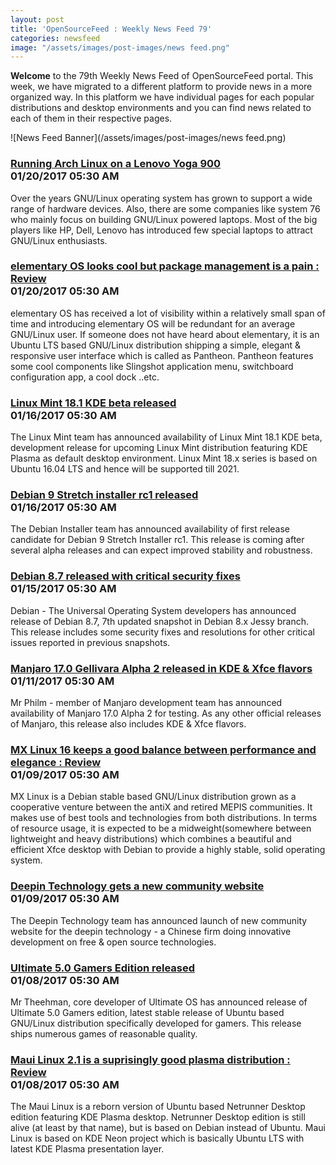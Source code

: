 ```yaml
---
layout: post
title: 'OpenSourceFeed : Weekly News Feed 79'
categories: newsfeed
image: "/assets/images/post-images/news feed.png"
---
```

**Welcome** to the 79th Weekly News Feed of OpenSourceFeed portal. This week, we have migrated to a different
platform to provide news in a more organized way. In this platform we have individual pages for each
popular distributions and desktop environments and you can find news related to each of them in their
respective pages.


![News Feed Banner](/assets/images/post-images/news feed.png)
<div xmlns="http://www.w3.org/1999/xhtml" class="entry"><h3><a href="http://theopensourcefeed.com/running-arch-linux-on-lenovo-yoga-900/"><span xml:base="http://theopensourcefeed.com/feed.xml">Running Arch Linux on a Lenovo Yoga 900</span></a><div class="lastUpdated">01/20/2017 05:30 AM</div></h3><div xml:base="http://theopensourcefeed.com/running-arch-linux-on-lenovo-yoga-900/" class="feedEntryContent">Over the years GNU/Linux operating system has grown to support a wide range of hardware devices. Also, there are some companies like system 76 who mainly focus on building GNU/Linux powered laptops. Most of the big players like HP, Dell, Lenovo has introduced few special laptops to attract GNU/Linux enthusiasts.</div></div><div xmlns="http://www.w3.org/1999/xhtml" style="clear: both;"></div><div xmlns="http://www.w3.org/1999/xhtml" class="entry"><h3><a href="http://theopensourcefeed.com/elementary-os-looks-cool-but-package-management-is-a-pain/"><span xml:base="http://theopensourcefeed.com/running-arch-linux-on-lenovo-yoga-900/">elementary OS looks cool but package management is a pain : Review</span></a><div class="lastUpdated">01/20/2017 05:30 AM</div></h3><div xml:base="http://theopensourcefeed.com/elementary-os-looks-cool-but-package-management-is-a-pain/" class="feedEntryContent">elementary OS has received a lot of visibility within a relatively small span of time and introducing elementary OS will be redundant for an average GNU/Linux user. If someone does not have heard about elementary, it is an Ubuntu LTS based GNU/Linux distribution shipping a simple, elegant &amp; responsive user interface which is called as Pantheon. Pantheon features some cool components like Slingshot application menu, switchboard configuration app, a cool dock ..etc.</div></div><div xmlns="http://www.w3.org/1999/xhtml" style="clear: both;"></div><div xmlns="http://www.w3.org/1999/xhtml" class="entry"><h3><a href="http://theopensourcefeed.com/linuxmint-18-1-kde-beta-released/"><span xml:base="http://theopensourcefeed.com/elementary-os-looks-cool-but-package-management-is-a-pain/">Linux Mint 18.1 KDE beta released</span></a><div class="lastUpdated">01/16/2017 05:30 AM</div></h3><div xml:base="http://theopensourcefeed.com/linuxmint-18-1-kde-beta-released/" class="feedEntryContent">The Linux Mint team has announced availability of Linux Mint 18.1 KDE beta, development 
release for upcoming Linux Mint distribution featuring KDE Plasma as default desktop environment.
Linux Mint 18.x series is based on Ubuntu 16.04 LTS and hence will be supported till 2021.</div></div><div xmlns="http://www.w3.org/1999/xhtml" style="clear: both;"></div><div xmlns="http://www.w3.org/1999/xhtml" class="entry"><h3><a href="http://theopensourcefeed.com/debian-9-stretch-installer-rc1-released/"><span xml:base="http://theopensourcefeed.com/linuxmint-18-1-kde-beta-released/">Debian 9 Stretch installer rc1 released</span></a><div class="lastUpdated">01/16/2017 05:30 AM</div></h3><div xml:base="http://theopensourcefeed.com/debian-9-stretch-installer-rc1-released/" class="feedEntryContent">The Debian Installer team has announced availability of first release candidate for 
Debian 9 Stretch Installer rc1. This release is coming after several alpha releases and 
can expect improved stability and robustness.</div></div><div xmlns="http://www.w3.org/1999/xhtml" style="clear: both;"></div><div xmlns="http://www.w3.org/1999/xhtml" class="entry"><h3><a href="http://theopensourcefeed.com/debian-8-7-released-with-security-fixes/"><span xml:base="http://theopensourcefeed.com/debian-9-stretch-installer-rc1-released/">Debian 8.7 released with critical security fixes</span></a><div class="lastUpdated">01/15/2017 05:30 AM</div></h3><div xml:base="http://theopensourcefeed.com/debian-8-7-released-with-security-fixes/" class="feedEntryContent">Debian - The Universal Operating System developers has announced release of Debian 8.7, 7th updated snapshot in Debian 8.x Jessy branch. This release includes some security fixes and resolutions for other critical issues reported in previous snapshots.</div></div><div xmlns="http://www.w3.org/1999/xhtml" style="clear: both;"></div><div xmlns="http://www.w3.org/1999/xhtml" class="entry"><h3><a href="http://theopensourcefeed.com/manjaro-170-alpha2-released-with-kde-and-xfce-flavors/"><span xml:base="http://theopensourcefeed.com/debian-8-7-released-with-security-fixes/">Manjaro 17.0 Gellivara Alpha 2 released in KDE &amp; Xfce flavors</span></a><div class="lastUpdated">01/11/2017 05:30 AM</div></h3><div xml:base="http://theopensourcefeed.com/manjaro-170-alpha2-released-with-kde-and-xfce-flavors/" class="feedEntryContent">Mr Philm - member of Manjaro development team has announced availability of Manjaro 17.0 Alpha 2 
for testing. As any other official releases of Manjaro, this release also includes KDE &amp; Xfce flavors.</div></div><div xmlns="http://www.w3.org/1999/xhtml" style="clear: both;"></div><div xmlns="http://www.w3.org/1999/xhtml" class="entry"><h3><a href="http://theopensourcefeed.com/mx-linux-16-keeps-a-good-balance-between-performance-and-elegance-review/"><span xml:base="http://theopensourcefeed.com/manjaro-170-alpha2-released-with-kde-and-xfce-flavors/">MX Linux 16 keeps a good balance between performance and elegance : Review</span></a><div class="lastUpdated">01/09/2017 05:30 AM</div></h3><div xml:base="http://theopensourcefeed.com/mx-linux-16-keeps-a-good-balance-between-performance-and-elegance-review/" class="feedEntryContent">MX Linux is a Debian stable based GNU/Linux distribution grown as a cooperative venture between the antiX and retired MEPIS communities. It makes use of best tools and technologies from both distributions. In terms of resource usage, it is expected to be a midweight(somewhere between lightweight and heavy distributions) which combines a beautiful and efficient Xfce desktop with 
Debian to provide a highly stable, solid operating system.</div></div><div xmlns="http://www.w3.org/1999/xhtml" style="clear: both;"></div><div xmlns="http://www.w3.org/1999/xhtml" class="entry"><h3><a href="http://theopensourcefeed.com/deepin-technology-gets-a-new-community-website/"><span xml:base="http://theopensourcefeed.com/mx-linux-16-keeps-a-good-balance-between-performance-and-elegance-review/">Deepin Technology gets a new community website</span></a><div class="lastUpdated">01/09/2017 05:30 AM</div></h3><div xml:base="http://theopensourcefeed.com/deepin-technology-gets-a-new-community-website/" class="feedEntryContent">The Deepin Technology team has announced launch of new community website for the deepin technology - a Chinese firm doing innovative development on free &amp; open source technologies.</div></div><div xmlns="http://www.w3.org/1999/xhtml" style="clear: both;"></div><div xmlns="http://www.w3.org/1999/xhtml" class="entry"><h3><a href="http://theopensourcefeed.com/ultimate-50-gamers-edition-released/"><span xml:base="http://theopensourcefeed.com/deepin-technology-gets-a-new-community-website/">Ultimate 5.0 Gamers Edition released</span></a><div class="lastUpdated">01/08/2017 05:30 AM</div></h3><div xml:base="http://theopensourcefeed.com/ultimate-50-gamers-edition-released/" class="feedEntryContent">Mr Theehman, core developer of Ultimate OS has announced release of Ultimate 5.0 Gamers edition, latest stable release of Ubuntu based GNU/Linux distribution specifically developed for gamers. This release ships numerous games of reasonable quality.</div></div><div xmlns="http://www.w3.org/1999/xhtml" style="clear: both;"></div><div xmlns="http://www.w3.org/1999/xhtml" class="entry"><h3><a href="http://theopensourcefeed.com/Maui-Linux-2.1-is-a-suprisingly-good-plasma-distribution-Review/"><span xml:base="http://theopensourcefeed.com/ultimate-50-gamers-edition-released/">Maui Linux 2.1 is a suprisingly good plasma distribution : Review</span></a><div class="lastUpdated">01/08/2017 05:30 AM</div></h3><div xml:base="http://theopensourcefeed.com/Maui-Linux-2.1-is-a-suprisingly-good-plasma-distribution-Review/" class="feedEntryContent">The Maui Linux is a reborn version of Ubuntu based Netrunner Desktop edition featuring KDE Plasma desktop. Netrunner Desktop edition is still alive (at least by that name), but is based on Debian instead of Ubuntu. Maui Linux is based on KDE Neon project which is basically Ubuntu LTS with latest KDE Plasma presentation layer.</div></div><div xmlns="http://www.w3.org/1999/xhtml" style="clear: both;"></div>